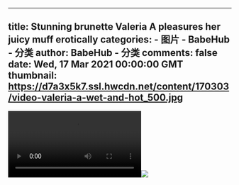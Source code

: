 
---
title: Stunning brunette Valeria A pleasures her juicy muff erotically
categories: 
    - 图片
    - BabeHub - 分类
author: BabeHub - 分类
comments: false
date: Wed, 17 Mar 2021 00:00:00 GMT
thumbnail: https://d7a3x5k7.ssl.hwcdn.net/content/170303/video-valeria-a-wet-and-hot_500.jpg
---

<div>   
<video controls loop preload="auto"><source src="https://m2y2a5x7.ssl.hwcdn.net/content/170303/video-valeria-a-wet-and-hot.mp4" type="video/mp4"></video><img src="https://d7a3x5k7.ssl.hwcdn.net/content/170303/video-valeria-a-wet-and-hot_500.jpg" referrerpolicy="no-referrer">  
</div>
            